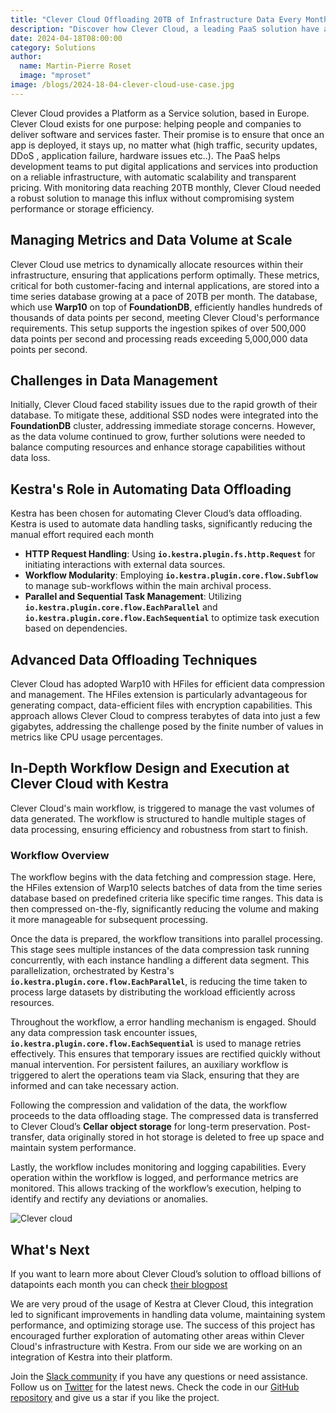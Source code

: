 ```yaml
---
title: "Clever Cloud Offloading 20TB of Infrastructure Data Every Month with Kestra"
description: "Discover how Clever Cloud, a leading PaaS solution have automated their archiving process using Kestra."
date: 2024-04-18T08:00:00
category: Solutions
author:
  name: Martin-Pierre Roset
  image: "mproset"
image: /blogs/2024-18-04-clever-cloud-use-case.jpg
---
```


Clever Cloud provides a Platform as a Service solution, based in Europe. Clever Cloud exists for one purpose: helping people and companies to deliver software and services faster. Their promise is to ensure that once an app is deployed, it stays up, no matter what (high traffic, security updates, DDoS , application failure, hardware issues etc..). The PaaS helps development teams to put digital applications and services into production on a reliable infrastructure, with automatic scalability and transparent pricing. With monitoring data reaching 20TB monthly, Clever Cloud needed a robust solution to manage this influx without compromising system performance or storage efficiency.

## Managing Metrics and Data Volume at Scale

Clever Cloud use metrics to dynamically allocate resources within their infrastructure, ensuring that applications perform optimally. These metrics, critical for both customer-facing and internal applications, are stored into a time series database growing at a pace of 20TB per month. The database, which use **Warp10** on top of **FoundationDB**, efficiently handles hundreds of thousands of data points per second, meeting Clever Cloud's performance requirements. This setup supports the ingestion spikes of over 500,000 data points per second and processing reads exceeding 5,000,000 data points per second.

## Challenges in Data Management

Initially, Clever Cloud faced stability issues due to the rapid growth of their database. To mitigate these, additional SSD nodes were integrated into the **FoundationDB** cluster, addressing immediate storage concerns. However, as the data volume continued to grow, further solutions were needed to balance computing resources and enhance storage capabilities without data loss.

## **Kestra's Role in Automating Data Offloading**

Kestra has been chosen for automating Clever Cloud’s data offloading. Kestra is used to automate data handling tasks, significantly reducing the manual effort required each month

- **HTTP Request Handling**: Using **`io.kestra.plugin.fs.http.Request`** for initiating interactions with external data sources.
- **Workflow Modularity**: Employing **`io.kestra.plugin.core.flow.Subflow`** to manage sub-workflows within the main archival process.
- **Parallel and Sequential Task Management**: Utilizing **`io.kestra.plugin.core.flow.EachParallel`** and **`io.kestra.plugin.core.flow.EachSequential`** to optimize task execution based on dependencies.

## Advanced Data Offloading Techniques

Clever Cloud has adopted Warp10 with HFiles for efficient data compression and management. The HFiles extension is particularly advantageous for generating compact, data-efficient files with encryption capabilities. This approach allows Clever Cloud to compress terabytes of data into just a few gigabytes, addressing the challenge posed by the finite number of values in metrics like CPU usage percentages.

## **In-Depth Workflow Design and Execution at Clever Cloud with Kestra**

Clever Cloud's main workflow, is triggered to manage the vast volumes of data generated. The workflow is structured to handle multiple stages of data processing, ensuring efficiency and robustness from start to finish.

### Workflow Overview

The workflow begins with the data fetching and compression stage. Here, the HFiles extension of Warp10 selects batches of data from the time series database based on predefined criteria like specific time ranges. This data is then compressed on-the-fly, significantly reducing the volume and making it more manageable for subsequent processing.

Once the data is prepared, the workflow transitions into parallel processing. This stage sees multiple instances of the data compression task running concurrently, with each instance handling a different data segment. This parallelization, orchestrated by Kestra's **`io.kestra.plugin.core.flow.EachParallel`**, is reducing the time taken to process large datasets by distributing the workload efficiently across resources.

Throughout the workflow, a error handling mechanism is engaged. Should any data compression task encounter issues, **`io.kestra.plugin.core.flow.EachSequential`** is used to manage retries effectively. This ensures that temporary issues are rectified quickly without manual intervention. For persistent failures, an auxiliary workflow is triggered to alert the operations team via Slack, ensuring that they are informed and can take necessary action.

Following the compression and validation of the data, the workflow proceeds to the data offloading stage. The compressed data is transferred to Clever Cloud’s **Cellar object storage** for long-term preservation. Post-transfer, data originally stored in hot storage is deleted to free up space and maintain system performance.

Lastly, the workflow includes monitoring and logging capabilities. Every operation within the workflow is logged, and performance metrics are monitored. This allows tracking of the workflow’s execution, helping to identify and rectify any deviations or anomalies.

![Clever cloud](/blogs/2024-18-04-clever-cloud-use-case/workflow.png)

## What's Next

If you want to learn more about Clever Cloud’s solution to offload billions of datapoints each month you can check [their blogpost](https://www.clever-cloud.com/blog/engineering/2024/04/04/metrics-offloading-billions-of-datapoints-each-month/)

We are very proud of the usage of Kestra at Clever Cloud, this integration led to significant improvements in handling data volume, maintaining system performance, and optimizing storage use. The success of this project has encouraged further exploration of automating other areas within Clever Cloud's infrastructure with Kestra. From our side we are working on an integration of Kestra into their platform.

Join the [Slack community](https://kestra.io/slack) if you have any questions or need assistance.
Follow us on [Twitter](https://twitter.com/kestra_io) for the latest news.
Check the code in our [GitHub repository](https://github.com/kestra-io/kestra) and give us a star if you like the project.
